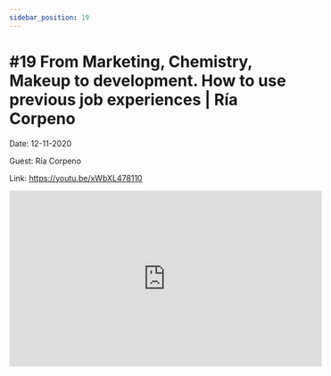 ```yaml
---
sidebar_position: 19
---
```


# #19 From Marketing, Chemistry, Makeup to development. How to use previous job experiences | Ría Corpeno

Date: 12-11-2020

Guest:  Ría Corpeno

Link: https://youtu.be/xWbXL478110

<iframe width="560" height="315" src="https://www.youtube.com/embed/xWbXL478110" title="YouTube video player" frameborder="0" allow="accelerometer; autoplay; clipboard-write; encrypted-media; gyroscope; picture-in-picture; web-share" allowfullscreen></iframe>